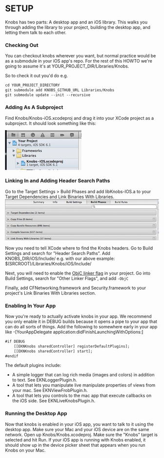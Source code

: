 SETUP
=====

Knobs has two parts: A desktop app and an iOS library. This walks you through adding the library to your project, building the desktop app, and letting them talk to each other.

### Checking Out

You can checkout knobs wherever you want, but normal practice would be as a submodule in your iOS app's repo. For the rest of this HOWTO we're going to assume it's at
    YOUR_PROJECT_DIR/Libraries/Knobs.

So to check it out you'd do e.g.

    cd YOUR_PROJECT_DIRECTORY
    git submodule add KNOBS_GITHUB_URL Libraries/Knobs
    git submodule update --init --recursive

### Adding As A Subproject
Find Knobs/Knobs-iOS.xcodeproj and drag it into your XCode project as a subproject. It should look something like this:

![Subproject added to XCode project](screenshots/add-to-ios-project.png)

### Linking In and Adding Header Search Paths
Go to the Target Settings > Build Phases and add libKnobs-IOS.a to your Target Dependencies and Link Binaries With Libraries.
![Build Phases](screenshots/build-phases.png)

Now you need to tell XCode where to find the Knobs headers.
Go to Build Settings and search for "Header Search Paths".
Add
    KNOBS_DIR/iOS/Include/
e.g. with our above example:
    $(SRCROOT)/Libraries/Knobs/iOS/Include/

Next, you will need to enable the [ObjC linker flag](http://developer.apple.com/library/mac/#qa/qa1490/_index.html) in your project.
Go into Build Settings, search for "Other Linker Flags", and add `-ObjC`

Finally, add CFNetworking.framework and Security.framework to your project's Link Binaries With Libraries section.

### Enabling In Your App
Now you're ready to actually activate knobs in your app. We recommend you only enable it in DEBUG builds because it opens a pipe to your app that can do all sorts of things. Add the following to somewhere early in your app like -[YourAppDelegate application:didFinishLaunchingWithOptions:]

    #if DEBUG
        [[EKNKnobs sharedController] registerDefaultPlugins];
        [[EKNKnobs sharedController] start];
    #endif


The default plugins include:
- A simple logger that can log rich media (images and colors) in addition to text. See EKNLoggerPlugin.h.
- A tool that lets you manipulate live manipulate properties of views from your mac. See EKNViewFrobPlugin.h.
- A tool that lets you controls to the mac app that execute callbacks on the iOS side. See EKNLiveKnobsPlugin.h.

### Running the Desktop App
Now that knobs is enabled in your iOS app, you want to talk to it using the desktop app. Make sure your Mac and your iOS device are on the same network. Open up Knobs/Knobs.xcodeproj. Make sure the "Knobs" target is selected and hit Run. If your iOS app is running with Knobs enabled, it should show up in the device picker sheet that appears when you run Knobs on your Mac.

